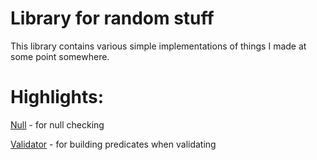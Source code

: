 # Library for random stuff

This library contains various simple implementations of things I made at some point somewhere.

# Highlights:

[Null](/src/main/java/eu/goodlike/neat/Null.java) - for null checking

[Validator](/src/main/java/eu/goodlike/validate/Validator.java) - for building predicates when validating
